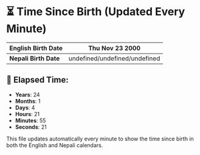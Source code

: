 # ⏳ Time Since Birth (Updated Every Minute)

| **English Birth Date** | Thu Nov 23 2000 |
|------------------------|-------------------------------------|
| **Nepali Birth Date**  | undefined/undefined/undefined                  |

## 📅 Elapsed Time:

- **Years**: 24
- **Months**: 1
- **Days**: 4
- **Hours**: 21
- **Minutes**: 55
- **Seconds**: 21

This file updates automatically every minute to show the time since birth in both the English and Nepali calendars.
